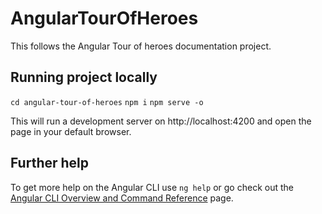# AngularTourOfHeroes

This follows the Angular Tour of heroes documentation project.

## Running project locally

`cd angular-tour-of-heroes`
`npm i`
`npm serve -o`

This will run a development server on http://localhost:4200 and open the page in your default browser.


## Further help

To get more help on the Angular CLI use `ng help` or go check out the [Angular CLI Overview and Command Reference](https://angular.io/cli) page.
